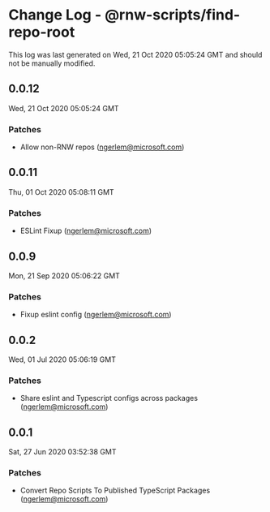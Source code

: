 # Change Log - @rnw-scripts/find-repo-root

This log was last generated on Wed, 21 Oct 2020 05:05:24 GMT and should not be manually modified.

<!-- Start content -->

## 0.0.12

Wed, 21 Oct 2020 05:05:24 GMT

### Patches

- Allow non-RNW repos (ngerlem@microsoft.com)

## 0.0.11

Thu, 01 Oct 2020 05:08:11 GMT

### Patches

- ESLint Fixup (ngerlem@microsoft.com)

## 0.0.9

Mon, 21 Sep 2020 05:06:22 GMT

### Patches

- Fixup eslint config (ngerlem@microsoft.com)

## 0.0.2

Wed, 01 Jul 2020 05:06:19 GMT

### Patches

- Share eslint and Typescript configs across packages (ngerlem@microsoft.com)

## 0.0.1

Sat, 27 Jun 2020 03:52:38 GMT

### Patches

- Convert Repo Scripts To Published TypeScript Packages (ngerlem@microsoft.com)
